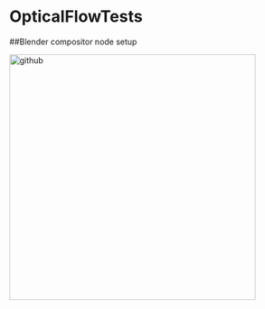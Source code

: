 # OpticalFlowTests

##Blender compositor node setup

<img width="435" alt="github" src="https://github.com/nadasimre/OpticalFlowTests/assets/91874793/956d7050-ada6-4e92-b4a1-a780ce0e4941">
